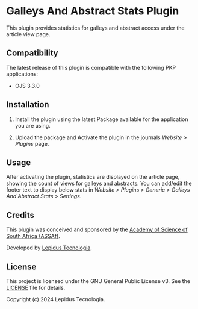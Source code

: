 # Galleys And Abstract Stats Plugin

This plugin provides statistics for galleys and abstract access under the article view page.

## Compatibility

The latest release of this plugin is compatible with the following PKP applications:

* OJS 3.3.0

## Installation

1. Install the plugin using the latest Package available for the application you are using.

2. Upload the package and Activate the plugin in the journals *Website > Plugins* page.

## Usage

After activating the plugin, statistics are displayed on the article page, showing the count of views for galleys and abstracts. You can add/edit the footer text to display below stats in *Website > Plugins > Generic > Galleys And Abstract Stats > Settings*.

## Credits

This plugin was conceived and sponsored by the [Academy of Science of South Africa (ASSAf)](https://www.assaf.org.za/).

Developed by [Lepidus Tecnologia](https://github.com/lepidus).

## License

This project is licensed under the GNU General Public License v3. See the [LICENSE](LICENSE) file for details.

Copyright (c) 2024 Lepidus Tecnologia.
